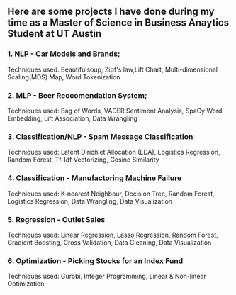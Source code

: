 ## Here are some projects I have done during my time as a Master of Science in Business Anaytics Student at UT Austin

### 1. NLP - Car Models and Brands; 
Techniques used: Beautifulsoup, Zipf's law,Lift Chart, Multi-dimensional Scaling(MDS) Map, Word Tokenization

### 2. MLP - Beer Reccomendation System;
Techniques used: Bag of Words, VADER Sentiment Analysis, SpaCy Word Embedding, Lift Association, Data Wrangling

### 3. Classification/NLP - Spam Message Classification
Techniques used: Latent Dirichlet Allocation (LDA), Logistics Regression, Random Forest, Tf-Idf Vectorizing, Cosine Similarity

### 4. Classification - Manufactoring Machine Failure 
Techniques used: K-nearest Neighbour, Decision Tree, Random Forest, Logistics Regression, Data Wrangling, Data Visualization

### 5. Regression - Outlet Sales
Techniques used: Linear Regression, Lasso Regression, Random Forest, Gradient Boosting, Cross Validation, Data Cleaning, Data Visualization

### 6. Optimization - Picking Stocks for an Index Fund
Techniques used: Gurobi, Integer Programming, Linear & Non-linear Optimization
